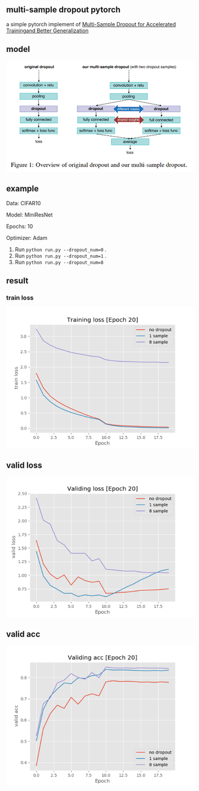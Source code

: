 ## multi-sample dropout pytorch

a simple pytorch implement of [Multi-Sample Dropout for Accelerated Trainingand Better Generalization](https://arxiv.org/pdf/1905.09788.pdf)

## model 

![](./png/dropout.png)

## example

Data: CIFAR10

Model: MiniResNet

Epochs: 10

Optimizer: Adam

1. Run `python run.py --dropout_num=0` .
2. Run `python run.py --dropout_num=1` .
3. Run `python run.py --dropout_num=8`

## result

### train loss

![](./png/loss.png)

## valid loss

![](./png/valid_loss.png)

## valid acc

![](./png/valid_acc.png)

